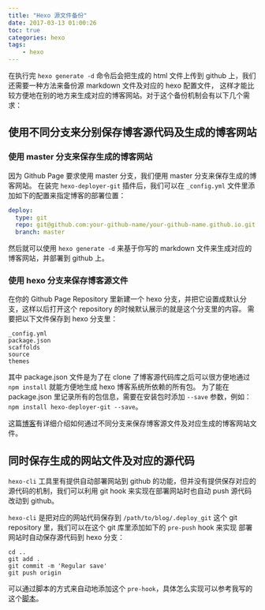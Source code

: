 ```yaml
---
title: "Hexo 源文件备份"
date: 2017-03-13 01:00:26
toc: true
categories: hexo
tags:
    - hexo
---
```


在执行完 `hexo generate -d` 命令后会把生成的 html 文件上传到 github 上，我们还需要一种方法来备份源 markdown 文件及对应的 hexo 配置文件，
这样才能比较方便地在别的地方来生成对应的博客网站。对于这个备份机制会有以下几个需求：

<!--more-->

## 使用不同分支来分别保存博客源代码及生成的博客网站

### 使用 master 分支来保存生成的博客网站

因为 Github Page 要求使用 master 分支，我们便用 master 分支来保存生成的博客网站。
在装完 `hexo-deployer-git` 插件后，我们可以在 `_config.yml` 文件里添加如下的配置来指定博客的部署位置：

```yaml
deploy:
  type: git
  repo: git@github.com:your-github-name/your-github-name.github.io.git
  branch: master
```

然后就可以使用 `hexo generate -d` 来基于你写的 markdown 文件来生成对应的博客网站，并部署到 github 上。

### 使用 hexo 分支来保存博客源文件

在你的 Github Page Repository 里新建一个 hexo 分支，并把它设置成默认分支，这样以后打开这个 repository 的时候默认展示的就是这个分支里的内容。
需要把以下文件保存到 hexo 分支里：

```text
_config.yml
package.json
scaffolds
source
themes
```

其中 package.json 文件是为了在 clone 了博客源代码库之后可以很方便地通过 `npm install` 就能方便地生成 hexo 博客系统所依赖的所有包。
为了能在 package.json 里记录所有的包信息，需要在安装包时添加 `--save` 参数，例如：`npm install hexo-deployer-git --save`。

这篇[博客](http://www.dxjia.cn/2016/01/27/hexo-write-everywhere/)有详细介绍如何通过不同分支来保存博客源文件及对应生成的博客网站文件。

## 同时保存生成的网站文件及对应的源代码

 `hexo-cli` 工具里有提供自动部署网站到 github 的功能，但并没有提供保存对应的源代码的机制，我们可以利用 git hook 来实现在部署网站时也自动 push 源代码
改动到 github。

`hexo-cli`  是把对应的网站代码保存到 `/path/to/blog/.deploy_git` 这个 git repository 里，我们可以在这个 git 库里添加如下的 `pre-push` hook 来实现
部署网站时自动保存源代码到 hexo 分支：

```shell
cd ..
git add .
git commit -m 'Regular save'
git push origin
```

可以通过脚本的方式来自动地添加这个 `pre-hook`，具体怎么实现可以参考我写的这个[脚本](https://github.com/hiberabyss/hiberabyss.github.io/blob/hexo/blog)。
